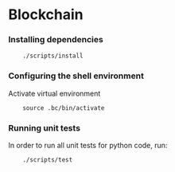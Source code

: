 # Blockchain


### Installing dependencies

```
    ./scripts/install
```

### Configuring the shell environment

Activate virtual environment

```
    source .bc/bin/activate
```

### Running unit tests

In order to run all unit tests for python code, run:

```
    ./scripts/test
```
